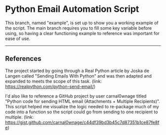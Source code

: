 # Python Email Automation Script

This branch, named "example", is set up to show you a working example of the script.  The main branch requires you to fill some key variable before using, so having a clear functioning example to reference was important for ease of use.


---

## References

The project started by going through a Real Python article by Joska de Langen called "Sending Emails With Python" and was then adapted and expanded to meets the scope of this task.  (link: https://realpython.com/python-send-email/)
  
I'd also like to reference a GitHub project by user carnal0wnage titled "Python code for sending HTML email (Attachments + Multiple Recipients)".  This script helped me visualize the logic needed to re-package much of my code into a function so the script could go from sending to one recipient to multiple. (link: https://gist.github.com/carnal0wnage/c44df39bd3b45c7d87351b1ce87fe8fe)
